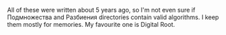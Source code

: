 All of these were written about 5 years ago, so I'm not even sure if Подмножества and Разбиения directories contain valid algorithms. I keep them mostly for memories. My favourite one is Digital Root.
